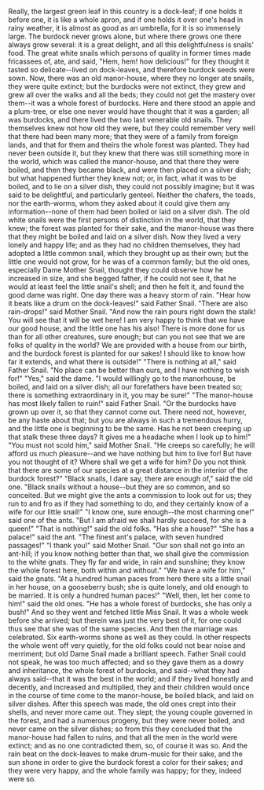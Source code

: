 Really,
the
largest
green
leaf
in
this
country
is
a
dock-leaf;
if
one
holds
it
before
one,
it
is
like
a
whole
apron,
and
if
one
holds
it
over
one's
head
in
rainy
weather,
it
is
almost
as
good
as
an
umbrella,
for
it
is
so
immensely
large.
The
burdock
never
grows
alone,
but
where
there
grows
one
there
always
grow
several:
it
is
a
great
delight,
and
all
this
delightfulness
is
snails'
food.
The
great
white
snails
which
persons
of
quality
in
former
times
made
fricassees
of,
ate,
and
said,
"Hem,
hem!
how
delicious!"
for
they
thought
it
tasted
so
delicate--lived
on
dock-leaves,
and
therefore
burdock
seeds
were
sown.
Now,
there
was
an
old
manor-house,
where
they
no
longer
ate
snails,
they
were
quite
extinct;
but
the
burdocks
were
not
extinct,
they
grew
and
grew
all
over
the
walks
and
all
the
beds;
they
could
not
get
the
mastery
over
them--it
was
a
whole
forest
of
burdocks.
Here
and
there
stood
an
apple
and
a
plum-tree,
or
else
one
never
would
have
thought
that
it
was
a
garden;
all
was
burdocks,
and
there
lived
the
two
last
venerable
old
snails.
They
themselves
knew
not
how
old
they
were,
but
they
could
remember
very
well
that
there
had
been
many
more;
that
they
were
of
a
family
from
foreign
lands,
and
that
for
them
and
theirs
the
whole
forest
was
planted.
They
had
never
been
outside
it,
but
they
knew
that
there
was
still
something
more
in
the
world,
which
was
called
the
manor-house,
and
that
there
they
were
boiled,
and
then
they
became
black,
and
were
then
placed
on
a
silver
dish;
but
what
happened
further
they
knew
not;
or,
in
fact,
what
it
was
to
be
boiled,
and
to
lie
on
a
silver
dish,
they
could
not
possibly
imagine;
but
it
was
said
to
be
delightful,
and
particularly
genteel.
Neither
the
chafers,
the
toads,
nor
the
earth-worms,
whom
they
asked
about
it
could
give
them
any
information--none
of
them
had
been
boiled
or
laid
on
a
silver
dish.
The
old
white
snails
were
the
first
persons
of
distinction
in
the
world,
that
they
knew;
the
forest
was
planted
for
their
sake,
and
the
manor-house
was
there
that
they
might
be
boiled
and
laid
on
a
silver
dish.
Now
they
lived
a
very
lonely
and
happy
life;
and
as
they
had
no
children
themselves,
they
had
adopted
a
little
common
snail,
which
they
brought
up
as
their
own;
but
the
little
one
would
not
grow,
for
he
was
of
a
common
family;
but
the
old
ones,
especially
Dame
Mother
Snail,
thought
they
could
observe
how
he
increased
in
size,
and
she
begged
father,
if
he
could
not
see
it,
that
he
would
at
least
feel
the
little
snail's
shell;
and
then
he
felt
it,
and
found
the
good
dame
was
right.
One
day
there
was
a
heavy
storm
of
rain.
"Hear
how
it
beats
like
a
drum
on
the
dock-leaves!"
said
Father
Snail.
"There
are
also
rain-drops!"
said
Mother
Snail.
"And
now
the
rain
pours
right
down
the
stalk!
You
will
see
that
it
will
be
wet
here!
I
am
very
happy
to
think
that
we
have
our
good
house,
and
the
little
one
has
his
also!
There
is
more
done
for
us
than
for
all
other
creatures,
sure
enough;
but
can
you
not
see
that
we
are
folks
of
quality
in
the
world?
We
are
provided
with
a
house
from
our
birth,
and
the
burdock
forest
is
planted
for
our
sakes!
I
should
like
to
know
how
far
it
extends,
and
what
there
is
outside!"
"There
is
nothing
at
all,"
said
Father
Snail.
"No
place
can
be
better
than
ours,
and
I
have
nothing
to
wish
for!"
"Yes,"
said
the
dame.
"I
would
willingly
go
to
the
manorhouse,
be
boiled,
and
laid
on
a
silver
dish;
all
our
forefathers
have
been
treated
so;
there
is
something
extraordinary
in
it,
you
may
be
sure!"
"The
manor-house
has
most
likely
fallen
to
ruin!"
said
Father
Snail.
"Or
the
burdocks
have
grown
up
over
it,
so
that
they
cannot
come
out.
There
need
not,
however,
be
any
haste
about
that;
but
you
are
always
in
such
a
tremendous
hurry,
and
the
little
one
is
beginning
to
be
the
same.
Has
he
not
been
creeping
up
that
stalk
these
three
days?
It
gives
me
a
headache
when
I
look
up
to
him!"
"You
must
not
scold
him,"
said
Mother
Snail.
"He
creeps
so
carefully;
he
will
afford
us
much
pleasure--and
we
have
nothing
but
him
to
live
for!
But
have
you
not
thought
of
it?
Where
shall
we
get
a
wife
for
him?
Do
you
not
think
that
there
are
some
of
our
species
at
a
great
distance
in
the
interior
of
the
burdock
forest?"
"Black
snails,
I
dare
say,
there
are
enough
of,"
said
the
old
one.
"Black
snails
without
a
house--but
they
are
so
common,
and
so
conceited.
But
we
might
give
the
ants
a
commission
to
look
out
for
us;
they
run
to
and
fro
as
if
they
had
something
to
do,
and
they
certainly
know
of
a
wife
for
our
little
snail!"
"I
know
one,
sure
enough--the
most
charming
one!"
said
one
of
the
ants.
"But
I
am
afraid
we
shall
hardly
succeed,
for
she
is
a
queen!"
"That
is
nothing!"
said
the
old
folks.
"Has
she
a
house?"
"She
has
a
palace!"
said
the
ant.
"The
finest
ant's
palace,
with
seven
hundred
passages!"
"I
thank
you!"
said
Mother
Snail.
"Our
son
shall
not
go
into
an
ant-hill;
if
you
know
nothing
better
than
that,
we
shall
give
the
commission
to
the
white
gnats.
They
fly
far
and
wide,
in
rain
and
sunshine;
they
know
the
whole
forest
here,
both
within
and
without."
"We
have
a
wife
for
him,"
said
the
gnats.
"At
a
hundred
human
paces
from
here
there
sits
a
little
snail
in
her
house,
on
a
gooseberry
bush;
she
is
quite
lonely,
and
old
enough
to
be
married.
It
is
only
a
hundred
human
paces!"
"Well,
then,
let
her
come
to
him!"
said
the
old
ones.
"He
has
a
whole
forest
of
burdocks,
she
has
only
a
bush!"
And
so
they
went
and
fetched
little
Miss
Snail.
It
was
a
whole
week
before
she
arrived;
but
therein
was
just
the
very
best
of
it,
for
one
could
thus
see
that
she
was
of
the
same
species.
And
then
the
marriage
was
celebrated.
Six
earth-worms
shone
as
well
as
they
could.
In
other
respects
the
whole
went
off
very
quietly,
for
the
old
folks
could
not
bear
noise
and
merriment;
but
old
Dame
Snail
made
a
brilliant
speech.
Father
Snail
could
not
speak,
he
was
too
much
affected;
and
so
they
gave
them
as
a
dowry
and
inheritance,
the
whole
forest
of
burdocks,
and
said--what
they
had
always
said--that
it
was
the
best
in
the
world;
and
if
they
lived
honestly
and
decently,
and
increased
and
multiplied,
they
and
their
children
would
once
in
the
course
of
time
come
to
the
manor-house,
be
boiled
black,
and
laid
on
silver
dishes.
After
this
speech
was
made,
the
old
ones
crept
into
their
shells,
and
never
more
came
out.
They
slept;
the
young
couple
governed
in
the
forest,
and
had
a
numerous
progeny,
but
they
were
never
boiled,
and
never
came
on
the
silver
dishes;
so
from
this
they
concluded
that
the
manor-house
had
fallen
to
ruins,
and
that
all
the
men
in
the
world
were
extinct;
and
as
no
one
contradicted
them,
so,
of
course
it
was
so.
And
the
rain
beat
on
the
dock-leaves
to
make
drum-music
for
their
sake,
and
the
sun
shone
in
order
to
give
the
burdock
forest
a
color
for
their
sakes;
and
they
were
very
happy,
and
the
whole
family
was
happy;
for
they,
indeed
were
so.
